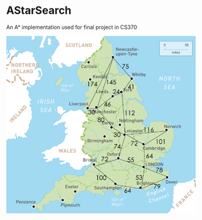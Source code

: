 # AStarSearch
An A* implementation used for final project in CS370

![](englandSearchConnected.PNG)
